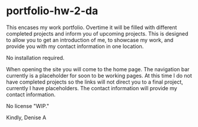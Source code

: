 # portfolio-hw-2-da
This encases my work portfolio. Overtime it will be filled with different completed projects and inform you of upcoming projects. This is designed to allow you to get an introduction of me, to showcase my work, and provide you with my contact information in one location.

No installation required.

When opening the site you will come to the home page. The navigation bar currently is a placeholder for soon to be working pages. At this time I do not have completed projects so the links will not direct you to a final project, currently I have placeholders. The contact information will provide my contact information.

No license "WIP."

Kindly, Denise A